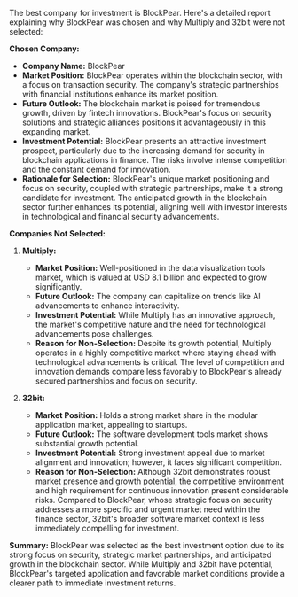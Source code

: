 The best company for investment is BlockPear. Here's a detailed report explaining why BlockPear was chosen and why Multiply and 32bit were not selected:

**Chosen Company:**
- **Company Name:** BlockPear
- **Market Position:** BlockPear operates within the blockchain sector, with a focus on transaction security. The company's strategic partnerships with financial institutions enhance its market position.
- **Future Outlook:** The blockchain market is poised for tremendous growth, driven by fintech innovations. BlockPear's focus on security solutions and strategic alliances positions it advantageously in this expanding market.
- **Investment Potential:** BlockPear presents an attractive investment prospect, particularly due to the increasing demand for security in blockchain applications in finance. The risks involve intense competition and the constant demand for innovation.
- **Rationale for Selection:** BlockPear's unique market positioning and focus on security, coupled with strategic partnerships, make it a strong candidate for investment. The anticipated growth in the blockchain sector further enhances its potential, aligning well with investor interests in technological and financial security advancements.

**Companies Not Selected:**

1. **Multiply:**
   - **Market Position:** Well-positioned in the data visualization tools market, which is valued at USD 8.1 billion and expected to grow significantly.
   - **Future Outlook:** The company can capitalize on trends like AI advancements to enhance interactivity.
   - **Investment Potential:** While Multiply has an innovative approach, the market's competitive nature and the need for technological advancements pose challenges.
   - **Reason for Non-Selection:** Despite its growth potential, Multiply operates in a highly competitive market where staying ahead with technological advancements is critical. The level of competition and innovation demands compare less favorably to BlockPear's already secured partnerships and focus on security.

2. **32bit:**
   - **Market Position:** Holds a strong market share in the modular application market, appealing to startups.
   - **Future Outlook:** The software development tools market shows substantial growth potential.
   - **Investment Potential:** Strong investment appeal due to market alignment and innovation; however, it faces significant competition.
   - **Reason for Non-Selection:** Although 32bit demonstrates robust market presence and growth potential, the competitive environment and high requirement for continuous innovation present considerable risks. Compared to BlockPear, whose strategic focus on security addresses a more specific and urgent market need within the finance sector, 32bit's broader software market context is less immediately compelling for investment.

**Summary:**
BlockPear was selected as the best investment option due to its strong focus on security, strategic market partnerships, and anticipated growth in the blockchain sector. While Multiply and 32bit have potential, BlockPear's targeted application and favorable market conditions provide a clearer path to immediate investment returns.
